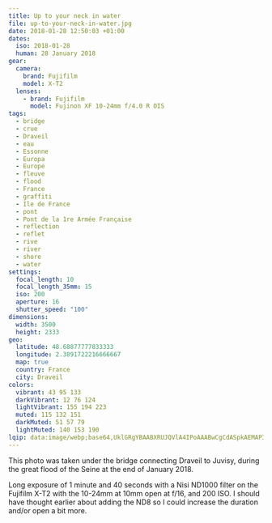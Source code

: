```yaml
---
title: Up to your neck in water
file: up-to-your-neck-in-water.jpg
date: 2018-01-28 12:50:03 +01:00
dates:
  iso: 2018-01-28
  human: 28 January 2018
gear:
  camera:
    brand: Fujifilm
    model: X-T2
  lenses:
    - brand: Fujifilm
      model: Fujinon XF 10-24mm f/4.0 R OIS
tags:
  - bridge
  - crue
  - Draveil
  - eau
  - Essonne
  - Europa
  - Europe
  - fleuve
  - flood
  - France
  - graffiti
  - Ile de France
  - pont
  - Pont de la 1re Armée Française
  - reflection
  - reflet
  - rive
  - river
  - shore
  - water
settings:
  focal_length: 10
  focal_length_35mm: 15
  iso: 200
  aperture: 16
  shutter_speed: "100"
dimensions:
  width: 3500
  height: 2333
geo:
  latitude: 48.68877777833333
  longitude: 2.3891722216666667
  map: true
  country: France
  city: Draveil
colors:
  vibrant: 43 95 133
  darkVibrant: 12 76 124
  lightVibrant: 155 194 223
  muted: 115 132 151
  darkMuted: 51 57 79
  lightMuted: 140 153 190
lqip: data:image/webp;base64,UklGRgYBAABXRUJQVlA4IPoAAABwCgCdASpkAEMAP3GoyFi0v7IqMVhpg/AuCWcA1BQ5/Md51IdSYr8BN7At+/cSzj9lGqv/H0EAt9v4lsrqOGKlTWsBfl4e3zAbZ62IN1LuE33yMSBIS7ajonfKAAD+6LSsZvnsp0q07zPewE1n3BZxXvOI0Aba/Y0xZLHzD/DWGD/XCWLYKfe6r4nwBunwaySfw2OJyc6oIzaPoelXV5Q9sYllTK+4ud6IR+rdBf94HpjQyMLbumxbaxDYWTzdq75bsu5Ea961sT8husVxUlI5u/I1cP+bfEVqnF1sbeSswWRqpXxGU9FbOOrc3Q9gRUaMd6bzhyT/UAAA
---
```


This photo was taken under the bridge connecting Draveil to Juvisy, during the great flood of the Seine at the end of January 2018.

Long exposure of 1 minute and 40 seconds with a Nisi ND1000 filter on the Fujifilm X-T2 with the 10-24mm at 10mm open at f/16, and 200 ISO. I should have thought earlier about adding the ND8 so I could increase the duration and/or open a bit more.
